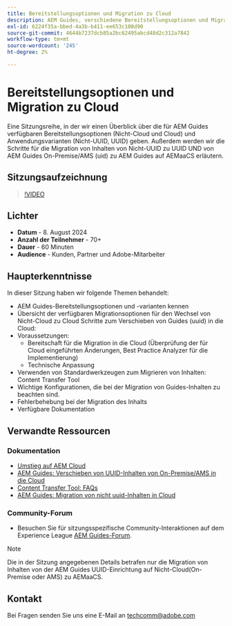 ```yaml
---
title: Bereitstellungsoptionen und Migration zu Cloud
description: AEM Guides, verschiedene Bereitstellungsoptionen und Migration von Inhalten von der On-Premise-Einrichtung zu AEMaaCS
exl-id: 6224f35a-bbed-4a3b-b411-ee653c108d90
source-git-commit: 4644b7237dcb85a2bc62495abcd48d2c312a7842
workflow-type: tm+mt
source-wordcount: '245'
ht-degree: 2%

---
```


# Bereitstellungsoptionen und Migration zu Cloud

Eine Sitzungsreihe, in der wir einen Überblick über die für AEM Guides verfügbaren Bereitstellungsoptionen (Nicht-Cloud und Cloud) und Anwendungsvarianten (Nicht-UUID, UUID) geben.
Außerdem werden wir die Schritte für die Migration von Inhalten von Nicht-UUID zu UUID UND von AEM Guides On-Premise/AMS (uid) zu AEM Guides auf AEMaaCS erläutern.



## Sitzungsaufzeichnung

>[!VIDEO](https://video.tv.adobe.com/v/3432624/content-migration-uuid-migration?quality=12&learn=on)



## Lichter

- **Datum** - 8. August 2024
- **Anzahl der Teilnehmer** - 70+
- **Dauer** - 60 Minuten
- **Audience** - Kunden, Partner und Adobe-Mitarbeiter


## Haupterkenntnisse

In dieser Sitzung haben wir folgende Themen behandelt:
- AEM Guides-Bereitstellungsoptionen und -varianten kennen
- Übersicht der verfügbaren Migrationsoptionen für den Wechsel von Nicht-Cloud zu Cloud
Schritte zum Verschieben von Guides (uuid) in die Cloud:
- Voraussetzungen:
   - Bereitschaft für die Migration in die Cloud (Überprüfung der für Cloud eingeführten Änderungen, Best Practice Analyzer für die Implementierung)
   - Technische Anpassung
- Verwenden von Standardwerkzeugen zum Migrieren von Inhalten: Content Transfer Tool
- Wichtige Konfigurationen, die bei der Migration von Guides-Inhalten zu beachten sind.
- Fehlerbehebung bei der Migration des Inhalts
- Verfügbare Dokumentation



## Verwandte Ressourcen

### Dokumentation

- [Umstieg auf AEM Cloud](https://experienceleague.adobe.com/en/docs/experience-manager-cloud-service/content/migration-journey/getting-started)
- [AEM Guides: Verschieben von UUID-Inhalten von On-Premise/AMS in die Cloud](../../cs-install-guide/migrate-on-premise-content-cloud.md)
- [Content Transfer Tool: FAQs](https://experienceleague.adobe.com/en/docs/experience-manager-learn/cloud-service/migration/moving-to-aem-as-a-cloud-service/content-migration/faq)
- [AEM Guides: Migration von nicht uuid-Inhalten in Cloud](../../install-guide/migrate-uuid-non-uuid.md)

### Community-Forum

- Besuchen Sie für sitzungsspezifische Community-Interaktionen auf dem Experience League [AEM Guides-Forum](https://experienceleaguecommunities.adobe.com/t5/experience-manager-guides/bd-p/xml-documentation-discussions).


>[!NOTE]
>
> Die in der Sitzung angegebenen Details betrafen nur die Migration von Inhalten von der AEM Guides UUID-Einrichtung auf Nicht-Cloud(On-Premise oder AMS) zu AEMaaCS.



## Kontakt

Bei Fragen senden Sie uns eine E-Mail an <techcomm@adobe.com>
